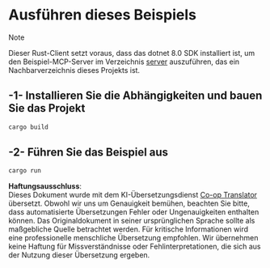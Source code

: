 <!--
CO_OP_TRANSLATOR_METADATA:
{
  "original_hash": "e3813a6ea19657d0cff0c2d1a1ffd324",
  "translation_date": "2025-08-11T12:03:46+00:00",
  "source_file": "03-GettingStarted/02-client/solution/rust/README.md",
  "language_code": "de"
}
-->
# Ausführen dieses Beispiels

> [!NOTE]
> Dieser Rust-Client setzt voraus, dass das dotnet 8.0 SDK installiert ist, um den Beispiel-MCP-Server im Verzeichnis [server](../../../../../../03-GettingStarted/02-client/solution/server) auszuführen, das ein Nachbarverzeichnis dieses Projekts ist.

## -1- Installieren Sie die Abhängigkeiten und bauen Sie das Projekt

```bash
cargo build
```

## -2- Führen Sie das Beispiel aus

```bash
cargo run
```

**Haftungsausschluss**:  
Dieses Dokument wurde mit dem KI-Übersetzungsdienst [Co-op Translator](https://github.com/Azure/co-op-translator) übersetzt. Obwohl wir uns um Genauigkeit bemühen, beachten Sie bitte, dass automatisierte Übersetzungen Fehler oder Ungenauigkeiten enthalten können. Das Originaldokument in seiner ursprünglichen Sprache sollte als maßgebliche Quelle betrachtet werden. Für kritische Informationen wird eine professionelle menschliche Übersetzung empfohlen. Wir übernehmen keine Haftung für Missverständnisse oder Fehlinterpretationen, die sich aus der Nutzung dieser Übersetzung ergeben.